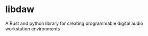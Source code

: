 # libdaw

A Rust and python library for creating programmable digital audio workstation environments
